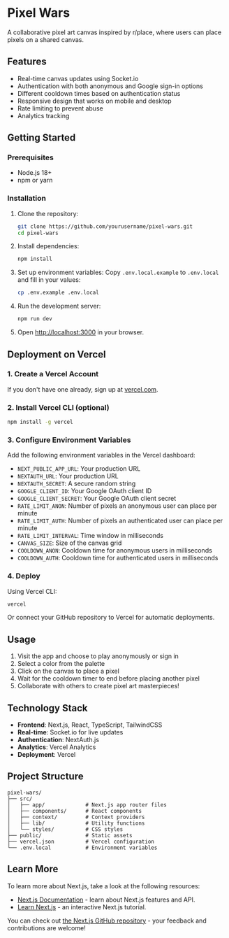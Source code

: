 # Pixel Wars

A collaborative pixel art canvas inspired by r/place, where users can place pixels on a shared canvas.

## Features

- Real-time canvas updates using Socket.io
- Authentication with both anonymous and Google sign-in options
- Different cooldown times based on authentication status
- Responsive design that works on mobile and desktop
- Rate limiting to prevent abuse
- Analytics tracking

## Getting Started

### Prerequisites

- Node.js 18+ 
- npm or yarn

### Installation

1. Clone the repository:
   ```bash
   git clone https://github.com/yourusername/pixel-wars.git
   cd pixel-wars
   ```

2. Install dependencies:
   ```bash
   npm install
   ```

3. Set up environment variables:
   Copy `.env.local.example` to `.env.local` and fill in your values:
   ```bash
   cp .env.example .env.local
   ```

4. Run the development server:
   ```bash
   npm run dev
   ```

5. Open [http://localhost:3000](http://localhost:3000) in your browser.

## Deployment on Vercel

### 1. Create a Vercel Account

If you don't have one already, sign up at [vercel.com](https://vercel.com).

### 2. Install Vercel CLI (optional)

```bash
npm install -g vercel
```

### 3. Configure Environment Variables

Add the following environment variables in the Vercel dashboard:

- `NEXT_PUBLIC_APP_URL`: Your production URL
- `NEXTAUTH_URL`: Your production URL
- `NEXTAUTH_SECRET`: A secure random string
- `GOOGLE_CLIENT_ID`: Your Google OAuth client ID
- `GOOGLE_CLIENT_SECRET`: Your Google OAuth client secret
- `RATE_LIMIT_ANON`: Number of pixels an anonymous user can place per minute
- `RATE_LIMIT_AUTH`: Number of pixels an authenticated user can place per minute
- `RATE_LIMIT_INTERVAL`: Time window in milliseconds
- `CANVAS_SIZE`: Size of the canvas grid
- `COOLDOWN_ANON`: Cooldown time for anonymous users in milliseconds
- `COOLDOWN_AUTH`: Cooldown time for authenticated users in milliseconds

### 4. Deploy

Using Vercel CLI:
```bash
vercel
```

Or connect your GitHub repository to Vercel for automatic deployments.

## Usage

1. Visit the app and choose to play anonymously or sign in
2. Select a color from the palette
3. Click on the canvas to place a pixel
4. Wait for the cooldown timer to end before placing another pixel
5. Collaborate with others to create pixel art masterpieces!

## Technology Stack

- **Frontend**: Next.js, React, TypeScript, TailwindCSS
- **Real-time**: Socket.io for live updates
- **Authentication**: NextAuth.js
- **Analytics**: Vercel Analytics
- **Deployment**: Vercel

## Project Structure

```
pixel-wars/
├── src/
│   ├── app/             # Next.js app router files
│   ├── components/      # React components
│   ├── context/         # Context providers
│   ├── lib/             # Utility functions
│   └── styles/          # CSS styles
├── public/              # Static assets
├── vercel.json          # Vercel configuration
└── .env.local           # Environment variables
```

## Learn More

To learn more about Next.js, take a look at the following resources:

- [Next.js Documentation](https://nextjs.org/docs) - learn about Next.js features and API.
- [Learn Next.js](https://nextjs.org/learn) - an interactive Next.js tutorial.

You can check out [the Next.js GitHub repository](https://github.com/vercel/next.js) - your feedback and contributions are welcome!
